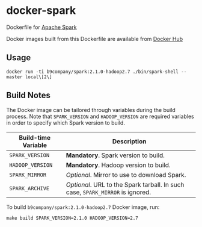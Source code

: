 # docker-spark

Dockerfile for [Apache Spark](https://spark.apache.org/)

Docker images built from this Dockerfile are available from
[Docker Hub](https://hub.docker.com/r/b9company/spark/)

## Usage

```
docker run -ti b9company/spark:2.1.0-hadoop2.7 ./bin/spark-shell --master local\[2\]
```

## Build Notes

The Docker image can be tailored through variables during the build process.
Note that `SPARK_VERSION` and `HADOOP_VERSION` are required variables in order
to specify which Spark version to build.

| Build-time Variable | Description |
| ------------------- | ----------- |
| `SPARK_VERSION`     | **Mandatory**. Spark version to build. |
| `HADOOP_VERSION`    | **Mandatory**. Hadoop version to build. |
| `SPARK_MIRROR`      | *Optional*. Mirror to use to download Spark. |
| `SPARK_ARCHIVE`     | *Optional*. URL to the Spark tarball. In such case, `SPARK_MIRROR` is ignored. |

To build `b9company/spark:2.1.0-hadoop2.7` Docker image, run:

```
make build SPARK_VERSION=2.1.0 HADOOP_VERSION=2.7
```
